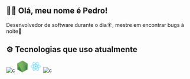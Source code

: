 ## 👋🏼 Olá, meu nome é Pedro!

Desenvolvedor de software durante o dia☀️, mestre em encontrar bugs à noite🌃


## ⚙️ Tecnologias que uso atualmente

<div style="display: flex, flex-direction:row">
  <img height="32" src="https://cdn.iconscout.com/icon/free/png-512/free-typescript-3629120-3030260.png?f=webp&w=256" alt="c"/>
  <img height="32" src="https://raw.githubusercontent.com/github/explore/80688e429a7d4ef2fca1e82350fe8e3517d3494d/topics/nodejs/nodejs.png" alt="c"/>
  <img height="32" src="https://raw.githubusercontent.com/github/explore/80688e429a7d4ef2fca1e82350fe8e3517d3494d/topics/react/react.png" alt="c"/>
  <img height="32" src="https://cdn.iconscout.com/icon/free/png-512/free-python-2-226051.png?f=webp&w=256" alt="c"/>
</div>
